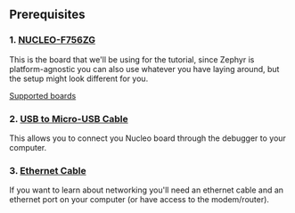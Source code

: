 ## Prerequisites

### 1. [NUCLEO-F756ZG](https://www.st.com/en/evaluation-tools/nucleo-f756zg.html)
This is the board that we'll be using for the tutorial, since Zephyr is platform-agnostic you can also use whatever you have laying around, but the setup might look different for you.

[Supported boards](https://docs.zephyrproject.org/latest/boards/index.html#boards)

### 2. [USB to Micro-USB Cable](https://www.google.com/search?q=micro+usb)
This allows you to connect you Nucleo board through the debugger to your computer.

### 3. [Ethernet Cable](https://www.google.com/search?q=ethernet)
If you want to learn about networking you'll need an ethernet cable and an ethernet port on your computer (or have access to the modem/router).